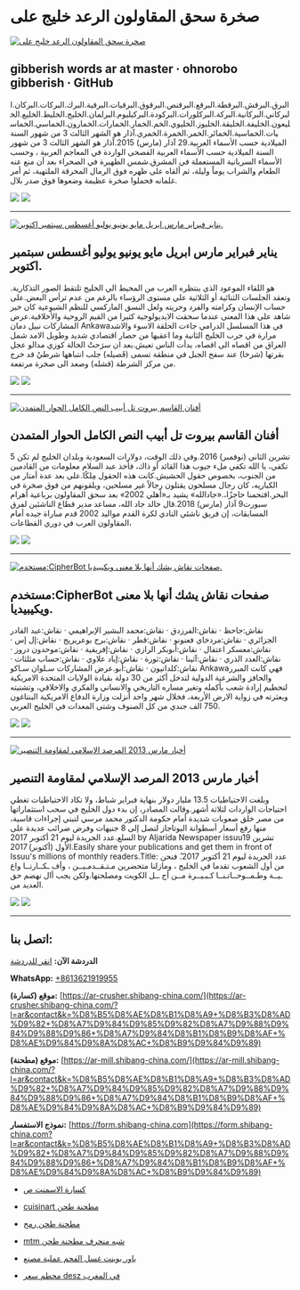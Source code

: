 # صخرة سحق المقاولون الرعد خليج على

<a href="https://swt.shibang-china.com/?l=ar&img&k=%D8%B5%D8%AE%D8%B1%D8%A9+%D8%B3%D8%AD%D9%82+%D8%A7%D9%84%D9%85%D9%82%D8%A7%D9%88%D9%84%D9%88%D9%86+%D8%A7%D9%84%D8%B1%D8%B9%D8%AF+%D8%AE%D9%84%D9%8A%D8%AC+%D8%B9%D9%84%D9%89" target="_blank">![صخرة سحق المقاولون الرعد خليج على](http://static.shibang-china.com/all-800x300/810.jpg)</a>

## gibberish words ar at master · ohnorobo gibberish · GitHub
البرق.البرقش.البرقطة.البرقع.البرقنص.البرقوق.البرقيات.البرقية.البرك.البركات.البركان.البركاني.البركانية.البركة.البركلورات.البركودة.البركيليوم.البرلمان.الخليج.الخليط.الخليع.الخليعون.الخليفة.الخليقة.الخليوز.الخليوي.الخم.الخمار.الخمارات.الخمارون.الخماسي.الخماسيات.الخماسية.الخمائر.الخمر.الخمرة.الخمري.آذار هو الشهر الثالث 3 من شهور السنة الميلادية حسب الأسماء العربية.29 آذار (مارس) 2015.آذار هو الشهر الثالث 3 من شهور السنة الميلادية حسب الأسماء العربية الفصحى الواردة في المعاجم العربية ، وحسب الأسماء السريانية المستعملة في المشرق.شمس الظهيرة في الصحراء بعد أن منع عنه الطعام والشراب يوماً وليلة، ثم ألقاه على ظهره فوق الرمال المحرقة الملتهبة، ثم أمر غلمانه فحملوا صخرة عظيمة وضعوها فوق صدر بلال.


<a href="https://whatsapp.shibangsoft.com/WhatsApp.php" target="_blank" title="WhatsApp">![](http://static.shibang-china.com/icon/whatsapp.png)</a> <a href="https://swt.shibang-china.com/?l=ar&icon&k=%D8%B5%D8%AE%D8%B1%D8%A9+%D8%B3%D8%AD%D9%82+%D8%A7%D9%84%D9%85%D9%82%D8%A7%D9%88%D9%84%D9%88%D9%86+%D8%A7%D9%84%D8%B1%D8%B9%D8%AF+%D8%AE%D9%84%D9%8A%D8%AC+%D8%B9%D9%84%D9%89" target="_blank">![](http://static.shibang-china.com/icon/chat-ar.png)</a>

---

<a href="https://swt.shibang-china.com/?l=ar&img&k=%D8%B5%D8%AE%D8%B1%D8%A9+%D8%B3%D8%AD%D9%82+%D8%A7%D9%84%D9%85%D9%82%D8%A7%D9%88%D9%84%D9%88%D9%86+%D8%A7%D9%84%D8%B1%D8%B9%D8%AF+%D8%AE%D9%84%D9%8A%D8%AC+%D8%B9%D9%84%D9%89" target="_blank">![يناير فبراير مارس ابريل مايو يونيو يوليو أغسطس سبتمبر اكتوبر.](http://static.shibang-china.com/all-800x300/857.jpg)</a>

## يناير فبراير مارس ابريل مايو يونيو يوليو أغسطس سبتمبر اكتوبر.
.هو اللقاء الموعود الذي ينتظره العرب من المحيط الي الخليج تلتقط الصور التذكارية وتعقد الجلسات الثنائية أو الثلاثية علي مستوى الرؤساء بالرغم من عدم ترأس البعض.على حساب الإنسان وكرامته والفرد وحريته ولعل النسق الماركسي للنظم الشيوعية كان خير شاهد على هذا المعنى عندما سحقت الايديولوجية كثيرا من القيم الروحية والأخلاقية.عرض المشاركات نبيل دمان Ankawaفي هذا المسلسل الدرامي جاءت الحلقة الاسوء والاشد مرارة في حرب الخليج الثانية وما اعقبها من حصار اقتصادي شديد وطويل الامد شمل العراق من اقصاه الى اقصاه، بدأت الناس تعيش.بعد ان سرَحتْ الخالة كوزي مدالو عجل بقرتها (شرخا) عند سفح الجبل في منطقة تسمى (قَصيله) جلب انتباهها شرطيٌ قد خرج من مركز الشرطة (قشله) وصعد الى صخرة مرتفعة.


<a href="https://whatsapp.shibangsoft.com/WhatsApp.php" target="_blank" title="WhatsApp">![](http://static.shibang-china.com/icon/whatsapp.png)</a> <a href="https://swt.shibang-china.com/?l=ar&icon&k=%D8%B5%D8%AE%D8%B1%D8%A9+%D8%B3%D8%AD%D9%82+%D8%A7%D9%84%D9%85%D9%82%D8%A7%D9%88%D9%84%D9%88%D9%86+%D8%A7%D9%84%D8%B1%D8%B9%D8%AF+%D8%AE%D9%84%D9%8A%D8%AC+%D8%B9%D9%84%D9%89" target="_blank">![](http://static.shibang-china.com/icon/chat-ar.png)</a>

---

<a href="https://swt.shibang-china.com/?l=ar&img&k=%D8%B5%D8%AE%D8%B1%D8%A9+%D8%B3%D8%AD%D9%82+%D8%A7%D9%84%D9%85%D9%82%D8%A7%D9%88%D9%84%D9%88%D9%86+%D8%A7%D9%84%D8%B1%D8%B9%D8%AF+%D8%AE%D9%84%D9%8A%D8%AC+%D8%B9%D9%84%D9%89" target="_blank">![أفنان القاسم بيروت تل أبيب النص الكامل الحوار المتمدن](http://static.shibang-china.com/all-800x300/992.jpg)</a>

## أفنان القاسم بيروت تل أبيب النص الكامل الحوار المتمدن
5 تشرين الثاني (نوفمبر) 2016.وفي ذلك الوقت، دولارات السعودية وبلدان الخليج لم تكن تكفي، يا الله تكفي ملء جيوب هذا القائد أو ذاك، فأخذ عبد السلام معلومات من القادمين من الجنوب، بخصوص حقول الحشيش.كانت هذه الحقول مِلكًا.على بعد عدة أمتار من الكباريه، كان رجال مسلحون يقتلون رجالاً غير مسلحين، ويلقونهم من فوق صخرة في البحر.اقتحمنا حاجزًا،.«جادالله» يشيد بـ«أهلي 2002» بعد سحق المقاولون برباعية أهرام سبورت9 آذار (مارس) 2018.قال خالد جاد الله، مساعد مدير قطاع الناشئين لفرق المسابقات، إن فريق ناشئي النادي لكرة القدم مواليد 2002 قدم مباراة جيده أمام المقاولون العرب في دوري القطاعات،


<a href="https://whatsapp.shibangsoft.com/WhatsApp.php" target="_blank" title="WhatsApp">![](http://static.shibang-china.com/icon/whatsapp.png)</a> <a href="https://swt.shibang-china.com/?l=ar&icon&k=%D8%B5%D8%AE%D8%B1%D8%A9+%D8%B3%D8%AD%D9%82+%D8%A7%D9%84%D9%85%D9%82%D8%A7%D9%88%D9%84%D9%88%D9%86+%D8%A7%D9%84%D8%B1%D8%B9%D8%AF+%D8%AE%D9%84%D9%8A%D8%AC+%D8%B9%D9%84%D9%89" target="_blank">![](http://static.shibang-china.com/icon/chat-ar.png)</a>

---

<a href="https://swt.shibang-china.com/?l=ar&img&k=%D8%B5%D8%AE%D8%B1%D8%A9+%D8%B3%D8%AD%D9%82+%D8%A7%D9%84%D9%85%D9%82%D8%A7%D9%88%D9%84%D9%88%D9%86+%D8%A7%D9%84%D8%B1%D8%B9%D8%AF+%D8%AE%D9%84%D9%8A%D8%AC+%D8%B9%D9%84%D9%89" target="_blank">![مستخدم:CipherBot صفحات نقاش يشك أنها بلا معنى ويكيبيديا.](http://static.shibang-china.com/all-800x300/748.jpg)</a>

## مستخدم:CipherBot صفحات نقاش يشك أنها بلا معنى ويكيبيديا.
نقاش:جاحظ &middot; نقاش:الفرزدق &middot; نقاش:محمد البشير الإبراهيمي &middot; نقاش:عبد القادر الجزائري &middot; نقاش:مردخاي فعنونو &middot; نقاش:قطر &middot; نقاش:برج بوعريريج &middot; نقاش:إل إس &middot; نقاش:معسكر اعتقال &middot; نقاش:أبوبكر الرازي &middot; نقاش:إفريقية &middot; نقاش:موحدون دروز &middot; نقاش:العدد الذري &middot; نقاش:آثينا &middot; نقاش:ثورة &middot; نقاش:إياد علاوي &middot; نقاش:حساب مثلثات &middot; نقاش:كلدانيون &middot; نقاش:أبو.عرض المشاركات سـلوان سـاكو Ankawaفهي كانت المبرر والحافز والشرعية الدولية لتدخل أكثر من 30 دولة بقيادة الولايات المتحدة الامريكية لتحطيم إرادة شعب بأكمله وتغير مساره التاريخي والانساني والفكري والاخلاقي، وتشتيته وبعثرته في زواية الارض الأربعة، فخلال شهر واحد أنزلت وزارة الدفاع الامريكية البنتاغون 750 الف جندي من كل الصنوف وشتى المعدات في الخليج العربي.


<a href="https://whatsapp.shibangsoft.com/WhatsApp.php" target="_blank" title="WhatsApp">![](http://static.shibang-china.com/icon/whatsapp.png)</a> <a href="https://swt.shibang-china.com/?l=ar&icon&k=%D8%B5%D8%AE%D8%B1%D8%A9+%D8%B3%D8%AD%D9%82+%D8%A7%D9%84%D9%85%D9%82%D8%A7%D9%88%D9%84%D9%88%D9%86+%D8%A7%D9%84%D8%B1%D8%B9%D8%AF+%D8%AE%D9%84%D9%8A%D8%AC+%D8%B9%D9%84%D9%89" target="_blank">![](http://static.shibang-china.com/icon/chat-ar.png)</a>

---

<a href="https://swt.shibang-china.com/?l=ar&img&k=%D8%B5%D8%AE%D8%B1%D8%A9+%D8%B3%D8%AD%D9%82+%D8%A7%D9%84%D9%85%D9%82%D8%A7%D9%88%D9%84%D9%88%D9%86+%D8%A7%D9%84%D8%B1%D8%B9%D8%AF+%D8%AE%D9%84%D9%8A%D8%AC+%D8%B9%D9%84%D9%89" target="_blank">![أخبار مارس 2013 المرصد الإسلامي لمقاومة التنصير](http://static.shibang-china.com/all-800x300/1202.jpg)</a>

## أخبار مارس 2013 المرصد الإسلامي لمقاومة التنصير
وبلغت الاحتياطيات 13.5 مليار دولار بنهاية فبراير شباط، ولا تكاد الاحتياطيات تغطي احتياجات الواردات لثلاثة أشهر.وقالت المصادر، إن بدء دول الخليج في سحب استثماراتها من مصر خلق صعوبات شديدة أمام حكومة الدكتور محمد مرسي لتبني إجراءات قاسية، منها رفع أسعار أسطوانة البوتاجاز لتصل إلى 8 جنيهات وفرض ضرائب عديدة على السلع.عدد الجريدة ليوم 21 أكتوبر 2017 by Aljarida Newspaper issuu19 تشرين الأول (أكتوبر) 2017.Easily share your publications and get them in front of Issuu&#39;s millions of monthly readers.Title: عدد الجريدة ليوم 21 أكتوبر 2017.ً فنحن من أول الشعوب تقدما في الخليج ، ومازلنا متحضرين مـتـقــدمـيــن ، وأف ـكــارنــا واع ـيــة وطـمــوحــاتـنــا كـبـيــرة مــن أج ــل الكويت ومصلحتها.ولكن يجب أال نهضم حق العديد من.


<a href="https://whatsapp.shibangsoft.com/WhatsApp.php" target="_blank" title="WhatsApp">![](http://static.shibang-china.com/icon/whatsapp.png)</a> <a href="https://swt.shibang-china.com/?l=ar&icon&k=%D8%B5%D8%AE%D8%B1%D8%A9+%D8%B3%D8%AD%D9%82+%D8%A7%D9%84%D9%85%D9%82%D8%A7%D9%88%D9%84%D9%88%D9%86+%D8%A7%D9%84%D8%B1%D8%B9%D8%AF+%D8%AE%D9%84%D9%8A%D8%AC+%D8%B9%D9%84%D9%89" target="_blank">![](http://static.shibang-china.com/icon/chat-ar.png)</a>

---
## اتصل بنا:

**الدردشة الآن:** [انقر للدردشة](https://swt.shibang-china.com?l=ar&contact&k=%D8%B5%D8%AE%D8%B1%D8%A9+%D8%B3%D8%AD%D9%82+%D8%A7%D9%84%D9%85%D9%82%D8%A7%D9%88%D9%84%D9%88%D9%86+%D8%A7%D9%84%D8%B1%D8%B9%D8%AF+%D8%AE%D9%84%D9%8A%D8%AC+%D8%B9%D9%84%D9%89)

**WhatsApp:**  [+8613621919955](https://whatsapp.shibangsoft.com/WhatsApp.php)

**موقع (كسارة):** [https://ar-crusher.shibang-china.com/](https://ar-crusher.shibang-china.com/?l=ar&contact&k=%D8%B5%D8%AE%D8%B1%D8%A9+%D8%B3%D8%AD%D9%82+%D8%A7%D9%84%D9%85%D9%82%D8%A7%D9%88%D9%84%D9%88%D9%86+%D8%A7%D9%84%D8%B1%D8%B9%D8%AF+%D8%AE%D9%84%D9%8A%D8%AC+%D8%B9%D9%84%D9%89)

**موقع (مطحنة):** [https://ar-mill.shibang-china.com/](https://ar-mill.shibang-china.com/?l=ar&contact&k=%D8%B5%D8%AE%D8%B1%D8%A9+%D8%B3%D8%AD%D9%82+%D8%A7%D9%84%D9%85%D9%82%D8%A7%D9%88%D9%84%D9%88%D9%86+%D8%A7%D9%84%D8%B1%D8%B9%D8%AF+%D8%AE%D9%84%D9%8A%D8%AC+%D8%B9%D9%84%D9%89)

**نموذج الاستفسار:** [https://form.shibang-china.com](https://form.shibang-china.com?l=ar&contact&k=%D8%B5%D8%AE%D8%B1%D8%A9+%D8%B3%D8%AD%D9%82+%D8%A7%D9%84%D9%85%D9%82%D8%A7%D9%88%D9%84%D9%88%D9%86+%D8%A7%D9%84%D8%B1%D8%B9%D8%AF+%D8%AE%D9%84%D9%8A%D8%AC+%D8%B9%D9%84%D9%89)

* [كسارة الاسمنت ص](../29/%D9%83%D8%B3%D8%A7%D8%B1%D8%A9%20%D8%A7%D9%84%D8%A7%D8%B3%D9%85%D9%86%D8%AA%20%D8%B5.md)

* [cuisinart مطحنة طحن](../26/cuisinart%20%D9%85%D8%B7%D8%AD%D9%86%D8%A9%20%D8%B7%D8%AD%D9%86.md)

* [مطحنة طحن رمح](../26/%D9%85%D8%B7%D8%AD%D9%86%D8%A9%20%D8%B7%D8%AD%D9%86%20%D8%B1%D9%85%D8%AD.md)

* [mtm شبه منحرف مطحنة طحن](../26/mtm%20%D8%B4%D8%A8%D9%87%20%D9%85%D9%86%D8%AD%D8%B1%D9%81%20%D9%85%D8%B7%D8%AD%D9%86%D8%A9%20%D8%B7%D8%AD%D9%86.md)

* [باور بوينت غسل الفحم عملية مصنع](../26/%D8%A8%D8%A7%D9%88%D8%B1%20%D8%A8%D9%88%D9%8A%D9%86%D8%AA%20%D8%BA%D8%B3%D9%84%20%D8%A7%D9%84%D9%81%D8%AD%D9%85%20%D8%B9%D9%85%D9%84%D9%8A%D8%A9%20%D9%85%D8%B5%D9%86%D8%B9.md)

* [محطم سعر desz في المغرب](../26/%D9%85%D8%AD%D8%B7%D9%85%20%D8%B3%D8%B9%D8%B1%20desz%20%D9%81%D9%8A%20%D8%A7%D9%84%D9%85%D8%BA%D8%B1%D8%A8.md)
